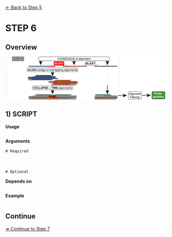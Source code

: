 [← Back to Step 5](Step5_Alignment_and_Alignment_Trimming.md)


# STEP 6

## Overview
![Step.png](https://raw.githubusercontent.com/scrameri/CaptureAl/master/tutorial/CaptureAl_Step6.png)


## 1) SCRIPT

**Usage**
```

```

**Arguments**
```
# Required



# Optional

```

**Depends on**
```

```


**Example**
```

```

## Continue
[➜ Continue to Step 7](Step7_Create_Representative_Reference_Sequences.md)
